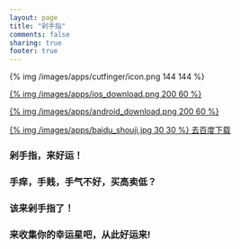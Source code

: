 ```yaml
---
layout: page
title: "剁手指"
comments: false
sharing: true
footer: true
---
```


{% img /images/apps/cutfinger/icon.png 144 144 %}

<h4 id="weixin_hint" style="display:none;color:red">很高兴您使用了最新版的微信<br>所以需要点击右上角在浏览器中下载<br>有劳啦:)</h4>

[{% img /images/apps/ios_download.png 200 60 %}](https://itunes.apple.com/us/app/duo-shou-zhi/id1016814089)

[{% img /images/apps/android_download.png 200 60 %}](/assets/apps/com.brogramer.cutfinger.apk)

[{% img /images/apps/baidu_shouji.jpg 30 30 %} 去百度下载](http://shouji.baidu.com/game/item?docid=7875316)


### 剁手指，来好运！

### 手痒，手贱，手气不好，买高卖低？

### 该来剁手指了！

### 来收集你的幸运星吧，从此好运来!


<script
>
var ua = navigator.userAgent.toLowerCase();

if(/micromessenger/.test(ua)) {  //检测微信内置浏览器
    $("#weixin_hint").css("display","block")
}

if(/iphone|ipod/.test(ua)) {
  window.location='https://itunes.apple.com/us/app/duo-shou-zhi/id1016814089';
}

</script>